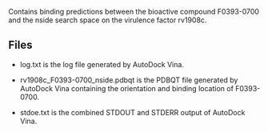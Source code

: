 Contains binding predictions between the bioactive compound F0393-0700 and the nside search space on the virulence factor rv1908c.

## Files

- log.txt is the log file generated by AutoDock Vina.

- rv1908c_F0393-0700_nside.pdbqt is the PDBQT file generated by AutoDock Vina containing the orientation and binding location of F0393-0700.

- stdoe.txt is the combined STDOUT and STDERR output of AutoDock Vina.

